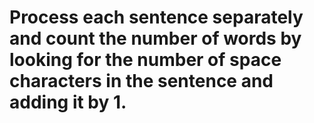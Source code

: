# Process each sentence separately and count the number of words by looking for the number of space characters in the sentence and adding it by 1.